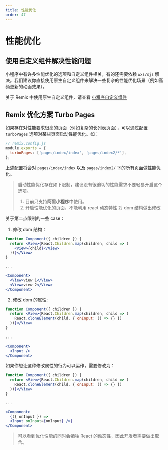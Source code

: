 ```yaml
---
title: 性能优化
order: 47
---
```


# 性能优化

## 使用自定义组件解决性能问题

小程序中有许多性能优化的选项和自定义组件相关，有的还需要依赖 `wxs/sjs` 解决。我们建议你直接使用原生自定义组件来解决一些复杂的性能优化场景（例如高频更新的动画效果）。

关于 Remix 中使用原生自定义组件，请查看 [小程序自定义组件](/guide/basic/custom-component)

## Remix 优化方案 Turbo Pages

如果存在对性能要求很高的页面（例如复杂的长列表页面），可以通过配置 `turboPages` 选项对某些页面启动性能优化。如：

```js
// remix.config.js
module.exports = {
  turboPages: ['pages/index/index', 'pages/index2/*'],
};
```

上述配置将会对 `pages/index/index` 以及 `pages/index2/` 下的所有页面做性能优化。

> 启动性能优化存在如下限制，建议没有很迫切的性能需求不要轻易开启这个选项。
>
> 1. 目前只支持**阿里小程序**中使用。
> 2. 开启性能优化的页面，不能利用 react 动态特性 对 dom 结构做出修改

关于第二点限制的一些 case：

1. 修改 dom 结构：

```jsx
function Component({ children }) {
  return <View>{React.Children.map(children, child => (
    <View>{child}</View>
  ))}</View>
}

...

<Component>
  <View>view 1</View>
  <View>view 2</View>
</Component>
```

2. 修改 dom 的属性:

```jsx
function Component({ children }) {
  return <View>{React.Children.map(children, child => (
    React.cloneElement(child, { onInput: () => {} })
  ))}</View>
}

...

<Component>
  <Input />
</Component>
```

如果你想让这种修改属性的行为可以运作，需要修改为：

```jsx
function Component({ children }) {
  return <View>{React.Children.map(children, child => (
    React.cloneElement(child, { onInput: () => {} })
  ))}</View>
}

...

<Component>
  {({ onInput }) =>
  <Input onInput={onInput} />}
</Component>
```

> 可以看到优化性能的同时会牺牲 React 的动态性，因此开发者需要做出取舍。

